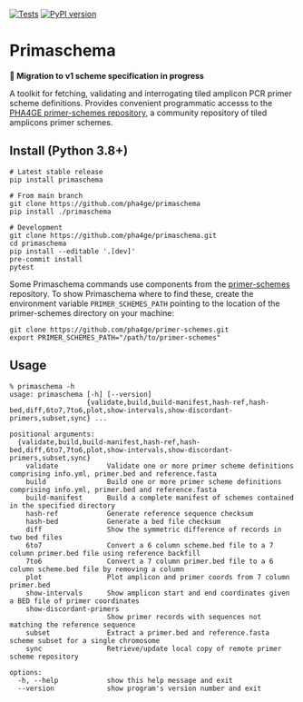 [![Tests](https://github.com/pha4ge/primaschema/actions/workflows/test.yml/badge.svg)](https://github.com/pha4ge/primaschema/actions/workflows/test.yml) [![PyPI version](https://badge.fury.io/py/primaschema.svg)](https://pypi.org/project/primaschema)

# Primaschema

**🚨 Migration to v1 scheme specification in progress**

A toolkit for fetching, validating and interrogating tiled amplicon PCR primer scheme definitions. Provides convenient programmatic accesss to the [PHA4GE primer-schemes repository](https://github.com/pha4ge/primer-schemes), a community repository of tiled amplicons primer schemes.



## Install (Python 3.8+)

```shell
# Latest stable release
pip install primaschema

# From main branch
git clone https://github.com/pha4ge/primaschema
pip install ./primaschema

# Development
git clone https://github.com/pha4ge/primaschema.git
cd primaschema
pip install --editable '.[dev]'
pre-commit install
pytest
```

Some Primaschema commands use components from the [primer-schemes](https://github.com/pha4ge/primer-schemes) repository. To show Primaschema where to find these, create the environment variable `PRIMER_SCHEMES_PATH` pointing to the location of the primer-schemes directory on your machine:

```shell
git clone https://github.com/pha4ge/primer-schemes.git
export PRIMER_SCHEMES_PATH="/path/to/primer-schemes"
```



## Usage

```
% primaschema -h
usage: primaschema [-h] [--version]
                   {validate,build,build-manifest,hash-ref,hash-bed,diff,6to7,7to6,plot,show-intervals,show-discordant-primers,subset,sync} ...

positional arguments:
  {validate,build,build-manifest,hash-ref,hash-bed,diff,6to7,7to6,plot,show-intervals,show-discordant-primers,subset,sync}
    validate            Validate one or more primer scheme definitions comprising info.yml, primer.bed and reference.fasta
    build               Build one or more primer scheme definitions comprising info.yml, primer.bed and reference.fasta
    build-manifest      Build a complete manifest of schemes contained in the specified directory
    hash-ref            Generate reference sequence checksum
    hash-bed            Generate a bed file checksum
    diff                Show the symmetric difference of records in two bed files
    6to7                Convert a 6 column scheme.bed file to a 7 column primer.bed file using reference backfill
    7to6                Convert a 7 column primer.bed file to a 6 column scheme.bed file by removing a column
    plot                Plot amplicon and primer coords from 7 column primer.bed
    show-intervals      Show amplicon start and end coordinates given a BED file of primer coordinates
    show-discordant-primers
                        Show primer records with sequences not matching the reference sequence
    subset              Extract a primer.bed and reference.fasta scheme subset for a single chromosome
    sync                Retrieve/update local copy of remote primer scheme repository

options:
  -h, --help            show this help message and exit
  --version             show program's version number and exit
```
